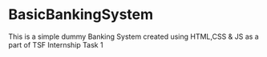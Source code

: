 # BasicBankingSystem
This is a simple dummy Banking System created using HTML,CSS & JS as a part of TSF Internship Task 1
